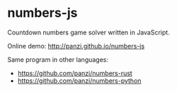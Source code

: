 numbers-js
==========

Countdown numbers game solver written in JavaScript.

Online demo: http://panzi.github.io/numbers-js

Same program in other languages:
 * https://github.com/panzi/numbers-rust
 * https://github.com/panzi/numbers-python
